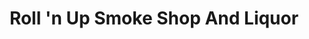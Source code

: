 ---
title: "Roll 'n Up Smoke Shop And Liquor"
url: /nashville/roll-n-up-smoke-shop-and-liquor/
shop: alcohol
---